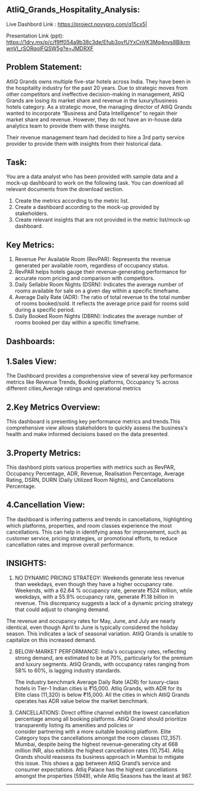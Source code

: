 AtliQ_Grands_Hospitality_Analysis:
----------------------------------------------------------------------------------------------------------
Live Dashbord Link : https://project.novypro.com/q15cx5|

Presentation Link (ppt): https://1drv.ms/p/c/f9ff054a9b38c3de/Efub3ovfUYxCnVK3Mq4nvs8BikrmwnVI_rSORqolFQSW5g?e=JMDRXF

Problem Statement:
--------------------------------------------------------------------
AtliQ Grands owns multiple five-star hotels across India. They have been in the hospitality industry for the past 20 years. Due to strategic moves from other competitors and ineffective decision-making in management, AtliQ Grands are losing its market share and revenue in the luxury/business hotels category. As a strategic move, the managing director of AtliQ Grands wanted to incorporate “Business and Data Intelligence” to regain their market share and revenue. However, they do not have an in-house data analytics team to provide them with these insights.

Their revenue management team had decided to hire a 3rd party service provider to provide them with insights from their historical data.

Task:
------------------------------------------------------------------------------------------------
You are a data analyst who has been provided with sample data and a mock-up dashboard to work on the following task. You can download all relevant documents from the download section.
1. Create the metrics according to the metric list.
2. Create a dashboard according to the mock-up provided by stakeholders.
3. Create relevant insights that are not provided in the metric list/mock-up dashboard.

Key Metrics:
---------------------------------------------------------------
1. Revenue Per Available Room (RevPAR): Represents the revenue generated per available room, regardless of occupancy status.
2. RevPAR helps hotels gauge their revenue-generating performance for accurate room pricing and comparison with competitors.
3. Daily Sellable Room Nights (DSRN): Indicates the average number of rooms available for sale on a given day within a specific timeframe.
4. Average Daily Rate (ADR): The ratio of total revenue to the total number of rooms booked/sold. It reflects the average price paid for rooms sold during a specific period.
5. Daily Booked Room Nights (DBRN): Indicates the average number of rooms booked per day within a specific timeframe.

Dashboards:
-------------------------
1.Sales View:
-----------------------------
The Dashboard provides a comprehensive view of several key performance metrics like Revenue Trends, Booking platforms, Occupancy % across different cities,Average ratings and operational metrics

2.Key Metrics Overview:
------------------------------------------
This dashboard is presenting key performance metrics and trends.This comprehensive view allows stakeholders to quickly assess the business's health and make informed decisions based on the data presented.

3.Property Metrics:
------------------------------
This dashbord plots various properties with metrics such as RevPAR, Occupancy Percentage, ADR, Revenue, Realisation Percentage, Average Rating, DSRN, DURN (Daily Utilized Room Nights), and Cancellations Percentage.

4.Cancellation View:
---------------------------------
The dashboard is inferring patterns and trends in cancellations, highlighting which platforms, properties, and room classes experience the most cancellations. This can help in identifying areas for improvement, such as customer service, pricing strategies, or promotional efforts, to reduce cancellation rates and improve overall performance.

INSIGHTS:
-----------------------
1. NO DYNAMIC PRICING STRATEGY:
Weekends generate less revenue than weekdays, even though they have a higher occupancy rate. Weekends, with a 62.64 % occupancy rate, generate ₹524 million, while weekdays, with a 55.9% occupancy rate, generate ₹1.18 billion in revenue. This discrepancy suggests a lack of a dynamic pricing strategy that could adjust to changing demand.

  The revenue and occupancy rates for May, June, and July are nearly identical, even though April to June is typically considered the holiday season. This indicates a lack of seasonal      variation. AtliQ Grands is unable to capitalize on this increased demand.

2. BELOW-MARKET PERFORMANCE:
India's occupancy rates, reflecting strong demand, are estimated to be at 70%, particularly for the premium and luxury segments. AtliQ Grands, with occupancy rates ranging from 58% to 60%, is lagging industry standards.

   The industry benchmark Average Daily Rate (ADR) for luxury-class hotels in Tier-1 Indian cities is ₹15,000. Atliq Grands, with ADR for its Elite class (11,320) is below ₹15,000.
  All the cities in which AtliQ Grands operates has ADR value below the market benchmark.

3. CANCELLATIONS:
  Direct offline channel exhibit the lowest cancellation percentage among all booking platforms. AtliQ Grand should prioritize transparently listing its amenities and policies or       
  consider partnering with a more suitable booking platform.
  Elite Category tops the cancellations amongst the room classes (12,357).
  Mumbai, despite being the highest revenue-generating city at 668 million INR, also exhibits the highest cancellation rates (10,754). Atliq Grands should reassess its business approach    in Mumbai to mitigate this issue.
  This shows a gap between AtliQ Grand’s service and consumer expectations.
  Atliq Palace has the highest cancellations amongst the properties (5949), while Atliq Seasons has the least at 987.
------------------------------------------



